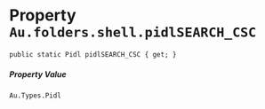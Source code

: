 # Property `Au.folders.shell.pidlSEARCH_CSC`

```
public static Pidl pidlSEARCH_CSC { get; }
```

##### Property Value

`Au.Types.Pidl`